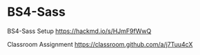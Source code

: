 # BS4-Sass
BS4-Sass Setup
https://hackmd.io/s/HJmF9fWwQ

Classroom Assignment
https://classroom.github.com/a/j7Tuu4cX

